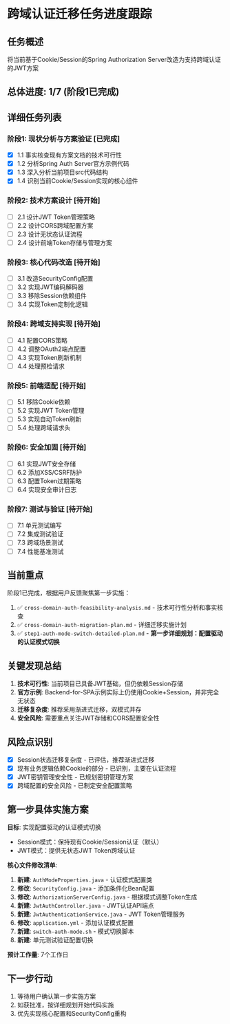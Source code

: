 # 跨域认证迁移任务进度跟踪

## 任务概述
将当前基于Cookie/Session的Spring Authorization Server改造为支持跨域认证的JWT方案

## 总体进度: 1/7 (阶段1已完成)

## 详细任务列表

### 阶段1: 现状分析与方案验证 [已完成]
- [x] 1.1 事实核查现有方案文档的技术可行性
- [x] 1.2 分析Spring Auth Server官方示例代码
- [x] 1.3 深入分析当前项目src代码结构
- [x] 1.4 识别当前Cookie/Session实现的核心组件

### 阶段2: 技术方案设计 [待开始]
- [ ] 2.1 设计JWT Token管理策略
- [ ] 2.2 设计CORS跨域配置方案
- [ ] 2.3 设计无状态认证流程
- [ ] 2.4 设计前端Token存储与管理方案

### 阶段3: 核心代码改造 [待开始]
- [ ] 3.1 改造SecurityConfig配置
- [ ] 3.2 实现JWT编码解码器
- [ ] 3.3 移除Session依赖组件
- [ ] 3.4 实现Token定制化逻辑

### 阶段4: 跨域支持实现 [待开始]
- [ ] 4.1 配置CORS策略
- [ ] 4.2 调整OAuth2端点配置
- [ ] 4.3 实现Token刷新机制
- [ ] 4.4 处理预检请求

### 阶段5: 前端适配 [待开始]
- [ ] 5.1 移除Cookie依赖
- [ ] 5.2 实现JWT Token管理
- [ ] 5.3 实现自动Token刷新
- [ ] 5.4 处理跨域请求头

### 阶段6: 安全加固 [待开始]
- [ ] 6.1 实现JWT安全存储
- [ ] 6.2 添加XSS/CSRF防护
- [ ] 6.3 配置Token过期策略
- [ ] 6.4 实现安全审计日志

### 阶段7: 测试与验证 [待开始]
- [ ] 7.1 单元测试编写
- [ ] 7.2 集成测试验证
- [ ] 7.3 跨域场景测试
- [ ] 7.4 性能基准测试

## 当前重点
阶段1已完成，根据用户反馈聚焦第一步实施：
1. ✅ `cross-domain-auth-feasibility-analysis.md` - 技术可行性分析和事实核查
2. ✅ `cross-domain-auth-migration-plan.md` - 详细迁移实施计划
3. ✅ `step1-auth-mode-switch-detailed-plan.md` - **第一步详细规划：配置驱动的认证模式切换**

## 关键发现总结
1. **技术可行性**: 当前项目已具备JWT基础，但仍依赖Session存储
2. **官方示例**: Backend-for-SPA示例实际上仍使用Cookie+Session，并非完全无状态
3. **迁移复杂度**: 推荐采用渐进式迁移，双模式并存
4. **安全风险**: 需要重点关注JWT存储和CORS配置安全性

## 风险点识别
- [x] Session状态迁移复杂度 - 已评估，推荐渐进式迁移
- [x] 现有业务逻辑依赖Cookie的部分 - 已识别，主要在认证流程
- [x] JWT密钥管理安全性 - 已规划密钥管理方案
- [x] 跨域配置的安全风险 - 已制定安全配置策略

## 第一步具体实施方案

**目标**: 实现配置驱动的认证模式切换
- Session模式：保持现有Cookie/Session认证（默认）
- JWT模式：提供无状态JWT Token跨域认证

**核心文件修改清单**:
1. **新建**: `AuthModeProperties.java` - 认证模式配置类
2. **修改**: `SecurityConfig.java` - 添加条件化Bean配置  
3. **修改**: `AuthorizationServerConfig.java` - 根据模式调整Token生成
4. **新建**: `JwtAuthController.java` - JWT认证API端点
5. **新建**: `JwtAuthenticationService.java` - JWT Token管理服务
6. **修改**: `application.yml` - 添加认证模式配置
7. **新建**: `switch-auth-mode.sh` - 模式切换脚本
8. **新建**: 单元测试验证配置切换

**预计工作量**: 7个工作日

## 下一步行动
1. 等待用户确认第一步实施方案
2. 如获批准，按详细规划开始代码实施
3. 优先实现核心配置和SecurityConfig重构 